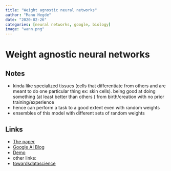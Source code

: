 ```yaml
---
title: "Weight agnostic neural networks"
author: "Manu Hegde"
date: "2020-02-26"
categories: [neural networks, google, biology]
image: "wann.png"
---
```


# Weight agnostic neural networks
## Notes
- kinda like specialized tissues (cells that differentiate from others and are meant to do one particular thing ex: skin cells). being good at doing something (at least better than others ) from birth/creation with no prior training/experience
- hence can perform a task to a good extent even with random weights
- ensembles of this model with different sets of random weights

## Links
- [The paper](https://arxiv.org/pdf/1906.04358.pdf)
- [Google AI Blog](https://ai.googleblog.com/2019/08/exploring-weight-agnostic-neural.html)
- [Demo](https://weightagnostic.github.io/)
- other links:
 - [towardsdatascience](https://towardsdatascience.com/weight-agnostic-neural-networks-fce8120ee829)
